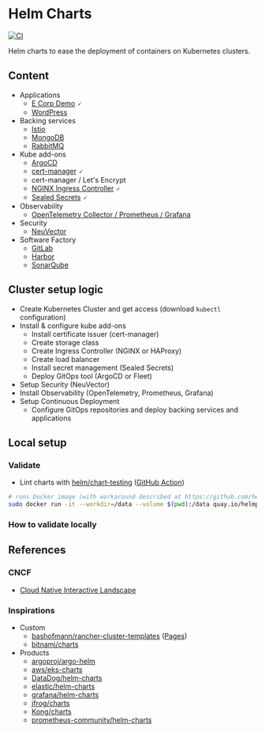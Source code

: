 # Helm Charts

[![CI](https://github.com/devpro/helm-charts/actions/workflows/ci.yml/badge.svg)](https://github.com/devpro/helm-charts/actions/workflows/ci.yml)

Helm charts to ease the deployment of containers on Kubernetes clusters.

## Content

* Applications
  * [E Corp Demo](./charts/applications/ecorp-demo/README.md) 🗸
  * [WordPress](./charts/applications/wordpress/README.md)
* Backing services
  * [Istio](./charts/backing-services/istio/README.md)
  * [MongoDB](./charts/backing-services/mongodb/README.md)
  * [RabbitMQ](./charts/backing-services/rabbitmq/README.md)
* Kube add-ons
  * [ArgoCD](./charts/kube-addons/argocd/README.md)
  * [cert-manager](./charts/kube-addons/cert-manager/README.md) 🗸
  * cert-manager / Let's Encrypt
  * [NGINX Ingress Controller](./charts/kube-addons/ingress-nginx/README.md) 🗸
  * [Sealed Secrets](./charts/kube-addons/sealed-secrets/README.md) 🗸
* Observability
  * [OpenTelemetry Collector / Prometheus / Grafana](./charts/observability/otel-prometheus-grafana/README.md)
* Security
  * [NeuVector](./charts/security/neuvector/README.md)
* Software Factory
  * [GitLab](./charts/software-factory/gitlab/README.md)
  * [Harbor](./charts/software-factory/harbor/README.md)
  * [SonarQube](./charts/software-factory/sonarqube/README.md)

## Cluster setup logic

* Create Kubernetes Cluster and get access (download `kubectl` configuration)
* Install & configure kube add-ons
  * Install certificate issuer (cert-manager)
  * Create storage class
  * Create Ingress Controller (NGINX or HAProxy)
  * Create load balancer
  * Install secret management (Sealed Secrets)
  * Deploy GitOps tool (ArgoCD or Fleet)
* Setup Security (NeuVector)
* Install Observability (OpenTelemetry, Prometheus, Grafana)
* Setup Continuous Deployment
  * Configure GitOps repositories and deploy backing services and applications

## Local setup

### Validate

* Lint charts with [helm/chart-testing](https://github.com/helm/chart-testing) ([GitHub Action](https://github.com/marketplace/actions/helm-chart-testing))

```bash
# runs Docker image (with workaround described at https://github.com/helm/chart-testing/issues/464)
sudo docker run -it --workdir=/data --volume $(pwd):/data quay.io/helmpack/chart-testing:v3.7.1 /bin/sh -c "git config --global --add safe.directory /data; ct list-changed --target-branch main --chart-dirs charts/applications"
```

### How to validate locally

## References

### CNCF

* [Cloud Native Interactive Landscape](https://landscape.cncf.io/)

### Inspirations

* Custom
  * [bashofmann/rancher-cluster-templates](https://github.com/bashofmann/rancher-cluster-templates) ([Pages](https://bashofmann.github.io/rancher-cluster-templates/))
  * [bitnami/charts](https://github.com/bitnami/charts)
* Products
  * [argoproj/argo-helm](https://github.com/argoproj/argo-helm)
  * [aws/eks-charts](https://github.com/aws/eks-charts)
  * [DataDog/helm-charts](https://github.com/DataDog/helm-charts)
  * [elastic/helm-charts](https://github.com/elastic/helm-charts)
  * [grafana/helm-charts](https://github.com/grafana/helm-charts)
  * [jfrog/charts](https://github.com/jfrog/charts)
  * [Kong/charts](https://github.com/Kong/charts)
  * [prometheus-community/helm-charts](https://github.com/prometheus-community/helm-charts)
